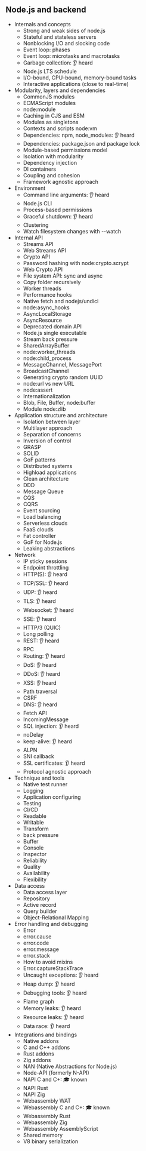 ## Node.js and backend

- Internals and concepts
  - Strong and weak sides of node.js
  - Stateful and stateless servers
  - Nonblocking I/O and slocking code
  - Event loop: phases
  - Event loop: microtasks and macrotasks
  - Garbage collection: 👂 heard
  - Node.js LTS schedule
  - I/O-bound, CPU-bound, memory-bound tasks
  - Interactive applications (close to real-time)
- Modularity, layers and dependencies
  - CommonJS modules
  - ECMAScript modules
  - node:module
  - Caching in CJS and ESM
  - Modules as singletons
  - Contexts and scripts node:vm
  - Dependencies: npm, node_modules: 👂 heard
  - Dependencies: package.json and package lock
  - Module-based permissions model
  - Isolation with modularity
  - Dependency injection
  - DI containers
  - Coupling and cohesion
  - Framework agnostic approach
- Environment
  - Command line arguments: 👂 heard
  - Node.js CLI
  - Process-based permissions
  - Graceful shutdown: 👂 heard
  - Clustering
  - Watch filesystem changes with --watch
- Internal API
  - Streams API
  - Web Streams API
  - Crypto API
  - Password hashing with node:crypto.scrypt
  - Web Crypto API
  - File system API: sync and async
  - Copy folder recursively
  - Worker threads
  - Performance hooks
  - Native fetch and nodejs/undici
  - node:async_hooks
  - AsyncLocalStorage
  - AsyncResource
  - Deprecated domain API
  - Node.js single executable
  - Stream back pressure
  - SharedArrayBuffer
  - node:worker_threads
  - node:child_process
  - MessageChannel, MessagePort
  - BroadcastChannel
  - Generating crypto random UUID
  - node:url vs new URL
  - node:assert
  - Internationalization
  - Blob, File, Buffer, node:buffer
  - Module node:zlib
- Application structure and architecture
  - Isolation between layer
  - Multilayer approach
  - Separation of concerns
  - Inversion of control
  - GRASP
  - SOLID
  - GoF patterns
  - Distributed systems
  - Highload applications
  - Clean architecture
  - DDD
  - Message Queue
  - CQS
  - CQRS
  - Event sourcing
  - Load balancing
  - Serverless clouds
  - FaaS clouds
  - Fat controller
  - GoF for Node.js
  - Leaking abstractions
- Network
  - IP sticky sessions
  - Endpoint throttling
  - HTTP(S): 👂 heard
  - TCP/SSL: 👂 heard
  - UDP: 👂 heard
  - TLS: 👂 heard
  - Websocket: 👂 heard
  - SSE: 👂 heard
  - HTTP/3 (QUIC)
  - Long polling
  - REST: 👂 heard
  - RPC
  - Routing: 👂 heard
  - DoS: 👂 heard
  - DDoS: 👂 heard
  - XSS: 👂 heard
  - Path traversal
  - CSRF
  - DNS: 👂 heard
  - Fetch API
  - IncomingMessage
  - SQL injection: 👂 heard
  - noDelay
  - keep-alive: 👂 heard
  - ALPN
  - SNI callback
  - SSL certificates: 👂 heard
  - Protocol agnostic approach
- Technique and tools
  - Native test runner
  - Logging
  - Application configuring
  - Testing
  - CI/CD
  - Readable
  - Writable
  - Transform
  - back pressure
  - Buffer
  - Console
  - Inspector
  - Reliability
  - Quality
  - Availability
  - Flexibility
- Data access
  - Data access layer
  - Repository
  - Active record
  - Query builder
  - Object-Relational Mapping
- Error handling and debugging
  - Error
  - error.cause
  - error.code
  - error.message
  - error.stack
  - How to avoid mixins
  - Error.captureStackTrace
  - Uncaught exceptions: 👂 heard
  - Heap dump: 👂 heard
  - Debugging tools: 👂 heard
  - Flame graph
  - Memory leaks: 👂 heard
  - Resource leaks: 👂 heard
  - Data race: 👂 heard
- Integrations and bindings
  - Native addons
  - C and C++ addons
  - Rust addons
  - Zig addons
  - NAN (Native Abstractions for Node.js)
  - Node-API (formerly N-API)
  - NAPI C and C+: 🎓 known
  - NAPI Rust
  - NAPI Zig
  - Webassembly WAT
  - Webassembly C and C+: 🎓 known
  - Webassembly Rust
  - Webassembly Zig
  - Webassembly AssemblyScript
  - Shared memory
  - V8 binary serialization
